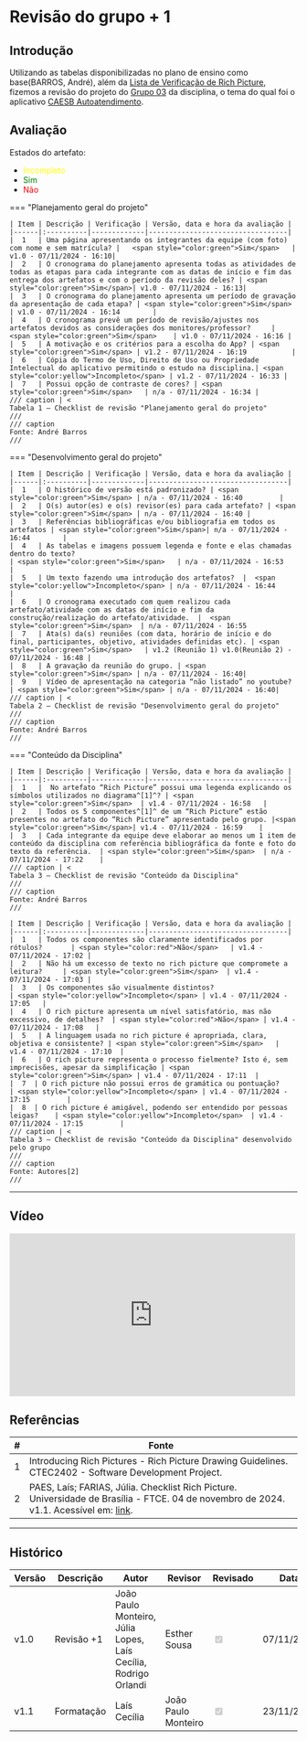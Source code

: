 # Revisão do grupo + 1

## Introdução

Utilizando as tabelas disponibilizadas no plano de ensino como base(BARROS, André), além da [Lista de Verificação de Rich Picture](./Checklist%20Rich%20Picture.md), fizemos a revisão do projeto do [Grupo 03](https://github.com/Requisitos-de-Software/2024.2-CAESB-Autoatendimento) da disciplina, o tema do qual foi o aplicativo [CAESB Autoatendimento](https://play.google.com/store/apps/details?id=br.gov.df.caesb.mobile&hl=pt_BR. ).


## Avaliação
Estados do artefato:

* <span style="color:yellow">Incompleto</span>
* <span style="color:green">Sim</span>
* <span style="color:red">Não</span>

=== "Planejamento geral do projeto"

    | Item | Descrição | Verificação | Versão, data e hora da avaliação |
    |------|:----------|-------------|----------------------------------|
    |  1   | Uma página apresentando os integrantes da equipe (com foto) com nome e sem matrícula? |   <span style="color:green">Sim</span>   | v1.0 - 07/11/2024 - 16:10|
    |  2   | O cronograma do planejamento apresenta todas as atividades de todas as etapas para cada integrante com as datas de início e fim das entrega dos artefatos e com o período da revisão deles? | <span style="color:green">Sim</span>| v1.0 - 07/11/2024 - 16:13|
    |  3   | O cronograma do planejamento apresenta um período de gravação da apresentação de cada etapa? | <span style="color:green">Sim</span> | v1.0 - 07/11/2024 - 16:14        |
    |  4   | O cronograma prevê um período de revisão/ajustes nos artefatos devidos as considerações dos monitores/professor?     | <span style="color:green">Sim</span>    | v1.0 - 07/11/2024 - 16:16 |
    |  5   | A motivação e os critérios para a escolha do App? | <span style="color:green">Sim</span> | v1.2 - 07/11/2024 - 16:19           |
    |  6   | Cópia do Termo de Uso, Direito de Uso ou Propriedade Intelectual do aplicativo permitindo o estudo na disciplina.| <span style="color:yellow">Incompleto</span> | v1.2 - 07/11/2024 - 16:33 |
    |  7   | Possui opção de contraste de cores? | <span style="color:green">Sim</span>   | n/a - 07/11/2024 - 16:34 |
    /// caption | <
    Tabela 1 — Checklist de revisão "Planejamento geral do projeto"
    ///
    /// caption
    Fonte: André Barros
    ///

=== "Desenvolvimento geral do projeto"

    | Item | Descrição | Verificação | Versão, data e hora da avaliação |
    |------|:----------|-------------|----------------------------------|
    |  1   | O histórico de versão está padronizado? | <span style="color:green">Sim</span> | n/a - 07/11/2024 - 16:40         |
    |  2   | O(s) autor(es) e o(s) revisor(es) para cada artefato? | <span style="color:green">Sim</span> | n/a - 07/11/2024 - 16:40 |
    |  3   | Referências bibliográficas e/ou bibliografia em todos os artefatos | <span style="color:green">Sim</span>| n/a - 07/11/2024 - 16:44        |
    |  4   | As tabelas e imagens possuem legenda e fonte e elas chamadas dentro do texto?                                                      | <span style="color:green">Sim</span>   | n/a - 07/11/2024 - 16:53    |
    |  5   | Um texto fazendo uma introdução dos artefatos?  |  <span style="color:yellow">Incompleto</span> | n/a - 07/11/2024 - 16:44        |
    |  6   | O cronograma executado com quem realizou cada artefato/atividade com as datas de início e fim da construção/realização do artefato/atividade.  |  <span style="color:green">Sim</span>  | n/a - 07/11/2024 - 16:55
    |  7   | Ata(s) da(s) reuniões (com data, horário de início e do final, participantes, objetivo, atividades definidas etc). | <span style="color:green">Sim</span>   | v1.2 (Reunião 1) v1.0(Reunião 2) - 07/11/2024 - 16:48 |
    |  8   | A gravação da reunião do grupo. | <span style="color:green">Sim</span> | n/a - 07/11/2024 - 16:40|
    |  9   | Vídeo de apresentação na categoria “não listado” no youtube? | <span style="color:green">Sim</span> | n/a - 07/11/2024 - 16:40|
    /// caption | <
    Tabela 2 — Checklist de revisão "Desenvolvimento geral do projeto"
    ///
    /// caption
    Fonte: André Barros
    ///

=== "Conteúdo da Disciplina"

    | Item | Descrição | Verificação | Versão, data e hora da avaliação |
    |------|:----------|-------------|----------------------------------|
    |  1   |  No artefato “Rich Picture” possui uma legenda explicando os símbolos utilizados no diagrama^[1]^? | <span style="color:green">Sim</span>  | v1.4 - 07/11/2024 - 16:58   |
    |  2   | Todos os 5 componentes^[1]^ de um “Rich Picture” estão presentes no artefato do “Rich Picture” apresentado pelo grupo. |<span style="color:green">Sim</span>| v1.4 - 07/11/2024 - 16:59    |
    |  3   | Cada integrante da equipe deve elaborar ao menos um 1 item de conteúdo da disciplina com referência bibliográfica da fonte e foto do texto da referência.  | <span style="color:green">Sim</span>  | n/a - 07/11/2024 - 17:22    |
    /// caption | <
    Tabela 3 — Checklist de revisão "Conteúdo da Disciplina"
    ///
    /// caption
    Fonte: André Barros
    ///

    | Item | Descrição | Verificação | Versão, data e hora da avaliação |
    |------|:----------|-------------|----------------------------------|
    |  1   | Todos os componentes são claramente identificados por rótulos?       | <span style="color:red">Não</span>   | v1.4 - 07/11/2024 - 17:02 |
    |  2   | Não há um excesso de texto no rich picture que compromete a leitura?     | <span style="color:green">Sim</span>  | v1.4 - 07/11/2024 - 17:03 |
    |  3   | Os componentes são visualmente distintos?                                                | <span style="color:yellow">Incompleto</span> | v1.4 - 07/11/2024 - 17:05   |
    |  4   | O rich picture apresenta um nível satisfatório, mas não excessivo, de detalhes?  | <span style="color:red">Não</span> | v1.4 - 07/11/2024 - 17:08   |
    |  5   | A linguagem usada no rich picture é apropriada, clara, objetiva e consistente? | <span style="color:green">Sim</span>   | v1.4 - 07/11/2024 - 17:10  |
    |  6   | O rich picture representa o processo fielmente? Isto é, sem imprecisões, apesar da simplificação | <span style="color:green">Sim</span> | v1.4 - 07/11/2024 - 17:11  |
    |  7  | O rich picture não possui erros de gramática ou pontuação?       | <span style="color:yellow">Incompleto</span> | v1.4 - 07/11/2024 - 17:15       	|
    |  8  | O rich picture é amigável, podendo ser entendido por pessoas leigas?    | <span style="color:yellow">Incompleto</span>  | v1.4 - 07/11/2024 - 17:15      	|
    /// caption | <
    Tabela 3 — Checklist de revisão "Conteúdo da Disciplina" desenvolvido pelo grupo
    ///
    /// caption
    Fonte: Autores[2]
    ///
---

## Vídeo

<iframe width="500" height="285" src="https://www.youtube.com/embed/t1aVGxZBhPg" title="Requisitos de Software 2024-2 - Grupo 2 - Verificação Grupo 3 - Parte 1" frameborder="0" allow="accelerometer; autoplay; clipboard-write; encrypted-media; gyroscope; picture-in-picture; web-share" referrerpolicy="strict-origin-when-cross-origin" allowfullscreen></iframe>

## Referências

| # | Fonte |
|---|------|
| 1 | Introducing Rich Pictures - Rich Picture Drawing Guidelines. CTEC2402 - Software Development Project.|
| 2 | PAES, Laís; FARIAS, Júlia. Checklist Rich Picture. Universidade de Brasília - FTCE. 04 de novembro de 2024. v1.1. Acessível em: [link](https://requisitos-de-software.github.io/2024.2-Grupo02/Entregas/01%20-%20Planejamento/Checklist%20Rich%20Picture/). |

---

## Histórico

| Versão | Descrição              	| Autor               	| Revisor              	| Revisado | Data   	|
|--------|----------------------------|-------------------------|--------------------------|---------|------------|
| v1.0   | Revisão +1                	| João Paulo Monteiro, Júlia Lopes, Laís Cecília, Rodrigo Orlandi  	| Esther Sousa   	| <input type= "checkbox" onclick = "return false" disabled checked>| 07/11/2024 |
| v1.1   | Formatação                 | Laís Cecília            | João Paulo Monteiro                        |<input type="checkbox" onclick="return false;" disabled checked/>        | 23/11/2024 |

